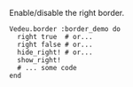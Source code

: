 Enable/disable the right border.

    Vedeu.border :border_demo do
      right true  # or...
      right false # or...
      hide_right! # or...
      show_right!
      # ... some code
    end

